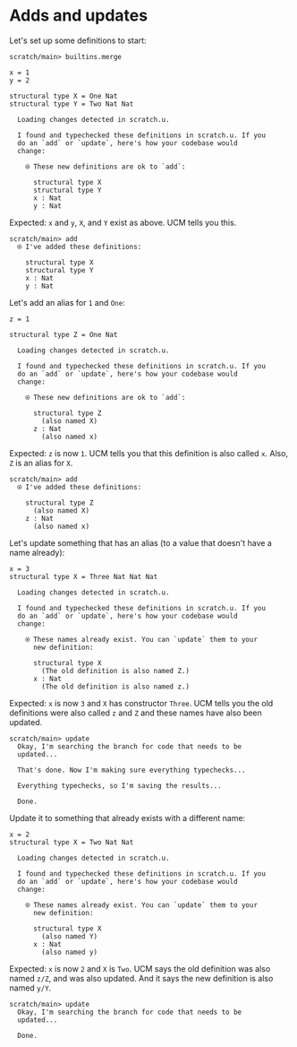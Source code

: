 # Adds and updates

Let's set up some definitions to start:

``` ucm :hide
scratch/main> builtins.merge
```

``` unison
x = 1
y = 2

structural type X = One Nat
structural type Y = Two Nat Nat
```

``` ucm :added-by-ucm
  Loading changes detected in scratch.u.

  I found and typechecked these definitions in scratch.u. If you
  do an `add` or `update`, here's how your codebase would
  change:
  
    ⍟ These new definitions are ok to `add`:
    
      structural type X
      structural type Y
      x : Nat
      y : Nat

```

Expected: `x` and `y`, `X`, and `Y` exist as above. UCM tells you this.

``` ucm
scratch/main> add
  ⍟ I've added these definitions:
  
    structural type X
    structural type Y
    x : Nat
    y : Nat

```

Let's add an alias for `1` and `One`:

``` unison
z = 1

structural type Z = One Nat
```

``` ucm :added-by-ucm
  Loading changes detected in scratch.u.

  I found and typechecked these definitions in scratch.u. If you
  do an `add` or `update`, here's how your codebase would
  change:
  
    ⍟ These new definitions are ok to `add`:
    
      structural type Z
        (also named X)
      z : Nat
        (also named x)

```

Expected: `z` is now `1`. UCM tells you that this definition is also called `x`.
Also, `Z` is an alias for `X`.

``` ucm
scratch/main> add
  ⍟ I've added these definitions:
  
    structural type Z
      (also named X)
    z : Nat
      (also named x)

```

Let's update something that has an alias (to a value that doesn't have a name already):

``` unison
x = 3
structural type X = Three Nat Nat Nat
```

``` ucm :added-by-ucm
  Loading changes detected in scratch.u.

  I found and typechecked these definitions in scratch.u. If you
  do an `add` or `update`, here's how your codebase would
  change:
  
    ⍟ These names already exist. You can `update` them to your
      new definition:
    
      structural type X
        (The old definition is also named Z.)
      x : Nat
        (The old definition is also named z.)

```

Expected: `x` is now `3` and `X` has constructor `Three`. UCM tells you the old definitions were also called `z` and `Z` and these names have also been updated.

``` ucm
scratch/main> update
  Okay, I'm searching the branch for code that needs to be
  updated...

  That's done. Now I'm making sure everything typechecks...

  Everything typechecks, so I'm saving the results...

  Done.

```

Update it to something that already exists with a different name:

``` unison
x = 2
structural type X = Two Nat Nat
```

``` ucm :added-by-ucm
  Loading changes detected in scratch.u.

  I found and typechecked these definitions in scratch.u. If you
  do an `add` or `update`, here's how your codebase would
  change:
  
    ⍟ These names already exist. You can `update` them to your
      new definition:
    
      structural type X
        (also named Y)
      x : Nat
        (also named y)

```

Expected: `x` is now `2` and `X` is `Two`. UCM says the old definition was also named `z/Z`, and was also updated. And it says the new definition is also named `y/Y`.

``` ucm
scratch/main> update
  Okay, I'm searching the branch for code that needs to be
  updated...

  Done.

```
